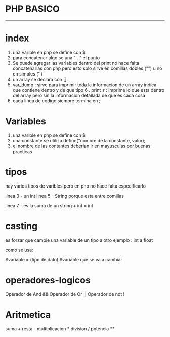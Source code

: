# PHP BASICO
-------------
# index 

1. una varible en php se define con $
2. para concatenar algo se una " . " el punto
3. Se puede agregar las variables dentro del print 
no hace falta concatenarlas con php pero esto solo sirve en comillas dobles ("") u no en simples ('')
4. un array se declara con []
5. var_dump : sirve para imprimir toda la informacion de un array indica que contiene dentro y de que tipo 
6 . print_r : imprime lo que esta dentro del array pero sin la informacion detallada de que es cada cosa
7. cada linea de codigo siempre termina en ;


# Variables

1. una varible en php se define con $
2. una constante se utiliza define("nombre de la constante, valor);
3. el nombre de las contantes deberian ir en mayusculas por buenas practicas


# tipos 

hay varios tipos de varibles pero en php no hace falta especificarlo

linea 3 - un int
linea 5 - String porque esta entre comillas

linea 7 - es la suma de un string + int = int

# casting 

es forzar que cambie una variable de un tipo a otro
ejemplo : 
int a float 

como se usa: 

$variable = (tipo de dato) $variable que se va a cambiar

# operadores-logicos

Operador de And && 
Operador de Or ||
Operador de not !

# Aritmetica

suma + 
resta -
multiplicacion * 
division /
potencia **

